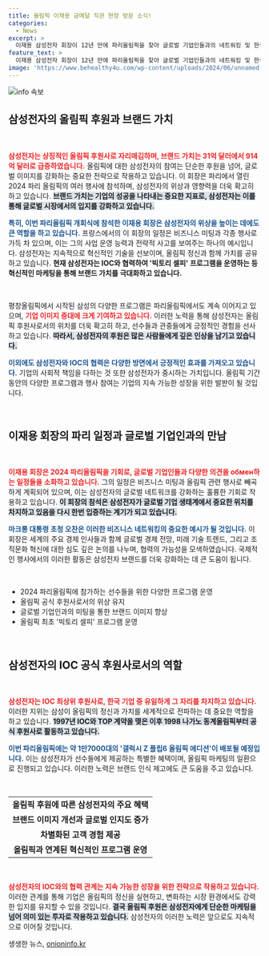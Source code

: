 ```yaml
---
title: 올림픽 이재용 금메달 직관 현장 방문 소식!
categories:
  - News
excerpt: >
  이재용 삼성전자 회장이 12년 만에 파리올림픽을 찾아 글로벌 기업인들과의 네트워킹 및 한국 선수들 응원을 이어간다. 삼성, IOC 공식 후원사로서 올림픽 혁신 프로그램과 함께 미래 기술론을 논의하고 있다.
feature_text: >
  이재용 삼성전자 회장이 12년 만에 파리올림픽을 찾아 글로벌 기업인들과의 네트워킹 및 한국 선수들 응원을 이어간다. 삼성, IOC 공식 후원사로서 올림픽 혁신 프로그램과 함께 미래 기술론을 논의하고 있다.
image: 'https://www.behealthy4u.com/wp-content/uploads/2024/06/unnamed-file.png'
---
```


<p><img src="https://www.behealthy4u.com/wp-content/uploads/2024/06/unnamed-file.png" alt="info 속보" /></p>

<h2 data-ke-size="size26">삼성전자의 올림픽 후원과 브랜드 가치</h2>

<p data-ke-size="size16">&nbsp;</p>

<p><b><span style="color: #ee2323;">삼성전자는 상징적인 올림픽 후원사로 자리매김하며, 브랜드 가치는 31억 달러에서 914억 달러로 급증하였습니다.</span></b> 올림픽에 대한 삼성전자의 참여는 단순한 후원을 넘어, 글로벌 이미지를 강화하는 중요한 전략으로 작용하고 있습니다. 이 회장은 파리에서 열린 2024 파리 올림픽의 여러 행사에 참석하며, 삼성전자의 위상과 영향력을 더욱 확고히 하고 있습니다. <b><span style="background-color: #21538527;">브랜드 가치는 기업의 성공을 나타내는 중요한 지표로, 삼성전자는 이를 통해 글로벌 시장에서의 입지를 강화하고 있습니다.</span></b> </p>

<p><b><span style="color: #1a5490;">특히, 이번 파리올림픽 개회식에 참석한 이재용 회장은 삼성전자의 위상을 높이는 데에도 큰 역할을 하고 있습니다.</span></b> 프랑스에서의 이 회장의 일정은 비즈니스 미팅과 각종 행사로 가득 차 있으며, 이는 그의 사업 운영 능력과 전략적 사고를 보여주는 하나의 예시입니다. 삼성전자는 지속적으로 혁신적인 기술을 선보이며, 올림픽 정신과 함께 가치를 공유하고 있습니다. <b>현재 삼성전자는 IOC와 협력하여 <b>'빅토리 셀피'</b> 프로그램을 운영하는 등 혁신적인 마케팅을 통해 브랜드 가치를 극대화하고 있습니다.</b></p>

<p data-ke-size="size16">&nbsp;</p>

<p>평창올림픽에서 시작된 삼성의 다양한 프로그램은 파리올림픽에서도 계속 이어지고 있으며, <b><span style="color: #ee2323;">기업 이미지 증대에 크게 기여하고 있습니다.</span></b> 이러한 노력을 통해 삼성전자는 올림픽 후원사로서의 위치를 더욱 확고히 하고, 선수들과 관중들에게 긍정적인 경험을 선사하고 있습니다. <b><span style="background-color: #21538527;">따라서, 삼성전자의 후원은 많은 사람들에게 깊은 인상을 남기고 있습니다.</span></b></p>

<p><b><span style="color: #1a5490;">이외에도 삼성전자와 IOC의 협력은 다양한 방면에서 긍정적인 효과를 가져오고 있습니다.</span></b> 기업의 사회적 책임을 다하는 것 또한 삼성전자가 중시하는 가치입니다. 올림픽 기간 동안의 다양한 프로그램과 행사 참여는 기업의 지속 가능한 성장을 위한 발판이 될 것입니다.</p>

<p data-ke-size="size16">&nbsp;</p>

<h2 data-ke-size="size26">이재용 회장의 파리 일정과 글로벌 기업인과의 만남</h2>

<p data-ke-size="size16">&nbsp;</p>

<p><b><span style="color: #ee2323;">이재용 회장은 2024 파리올림픽을 기회로, 글로벌 기업인들과 다양한 의견을 обмен하는 일정들을 소화하고 있습니다.</span></b> 그의 일정은 비즈니스 미팅과 올림픽 관련 행사로 빼곡하게 계획되어 있으며, 이는 삼성전자의 글로벌 네트워크를 강화하는 훌륭한 기회로 작용하고 있습니다. <b><span style="background-color: #21538527;">이 회장의 참석은 삼성전자가 글로벌 기업 생태계에서 중요한 위치를 차지하고 있음을 다시 한번 입증하는 계기가 되고 있습니다.</span></b></p>

<p><b><span style="color: #1a5490;">마크롱 대통령 초청 오찬은 이러한 비즈니스 네트워킹의 중요한 예시가 될 것입니다.</span></b> 이 회장은 세계의 주요 경제 인사들과 함께 글로벌 경제 전망, 미래 기술 트렌드, 그리고 조직문화 혁신에 대한 심도 깊은 논의를 나누며, 협력의 가능성을 모색하였습니다. 국제적인 행사에서의 이러한 활동은 삼성전자 브랜드를 더욱 강화하는 데 큰 도움이 됩니다.</p>

<p data-ke-size="size16">&nbsp;</p>

<div>
    <ul>
        <li>2024 파리올림픽에 참가하는 선수들을 위한 다양한 프로그램 운영</li>
        <li>올림픽 공식 후원사로서의 위상 유지</li>
        <li>글로벌 기업인과의 미팅을 통한 브랜드 이미지 향상</li>
        <li>올림픽 최초 '빅토리 셀피' 프로그램 운영</li>
    </ul>
</div>

<p data-ke-size="size16">&nbsp;</p>

<h2 data-ke-size="size26">삼성전자의 IOC 공식 후원사로서의 역할</h2>

<p data-ke-size="size16">&nbsp;</p>

<p><b><span style="color: #ee2323;">삼성전자는 IOC 최상위 후원사로, 한국 기업 중 유일하게 그 자리를 차지하고 있습니다.</span></b> 이러한 지위는 삼성이 올림픽의 정신과 가치를 세계적으로 전파하는 데 중요한 역할을 하고 있습니다. <b><span style="background-color: #21538527;">1997년 IOC와 TOP 계약을 맺은 이후 1998 나가노 동계올림픽부터 공식 후원사로 활동하고 있습니다.</span></b></p>

<p><b><span style="color: #1a5490;">이번 파리올림픽에는 약 1만7000대의 '갤럭시 Z 플립6 올림픽 에디션'이 배포될 예정입니다.</span></b> 이는 삼성전자가 선수들에게 제공하는 특별한 혜택이며, 올림픽 마케팅의 일환으로 진행되고 있습니다. 이러한 노력은 브랜드 인식 제고에도 큰 도움을 주고 있습니다.</p>

<p data-ke-size="size16">&nbsp;</p>

<table>
    <tr>
        <td style="text-align: center; height: 17px;"><b>올림픽 후원에 따른 삼성전자의 주요 혜택</b></td>
    </tr>
    <tr>
        <td style="text-align: center; height: 17px;"><b>브랜드 이미지 개선과 글로벌 인지도 증가</b></td>
    </tr>
    <tr>
        <td style="text-align: center; height: 17px;"><b>차별화된 고객 경험 제공</b></td>
    </tr>
    <tr>
        <td style="text-align: center; height: 17px;"><b>올림픽과 연계된 혁신적인 프로그램 운영</b></td>
    </tr>
</table>

<p data-ke-size="size16">&nbsp;</p>

<p><b><span style="color: #ee2323;">삼성전자의 IOC와의 협력 관계는 지속 가능한 성장을 위한 전략으로 작용하고 있습니다.</span></b> 이러한 관계를 통해 기업은 올림픽의 정신을 실현하고, 변화하는 시장 환경에서도 강력한 입지를 유지할 수 있을 것입니다. <b><span style="background-color: #21538527;">결국 올림픽 후원은 삼성전자에게 단순한 마케팅을 넘어 의미 있는 투자로 작용하고 있습니다.</span></b> 삼성전자의 이러한 노력은 앞으로도 지속적으로 이어질 것입니다.</p>
생생한 뉴스, <a href="https://onioninfo.kr" rel="dofollow">onioninfo.kr</a>


